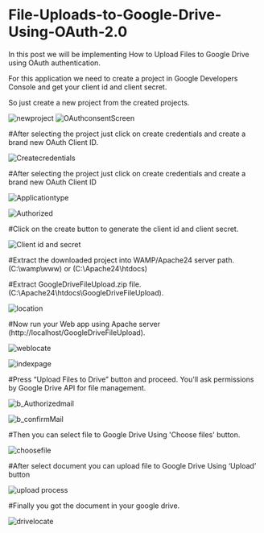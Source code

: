 # File-Uploads-to-Google-Drive-Using-OAuth-2.0
In this post we will be implementing How to Upload Files to Google Drive using OAuth authentication.

For this application we need to create a project in Google Developers Console and get your client id and client secret.

So just create a new project from the created projects.

![newproject](https://user-images.githubusercontent.com/50908984/58368945-91df1a80-7f11-11e9-92dc-468feae616e9.jpg)
![OAuthconsentScreen](https://user-images.githubusercontent.com/50908984/58368994-37928980-7f12-11e9-97cf-05f014328125.png)





#After selecting the project just click on create credentials and create a brand new OAuth Client ID.


![Createcredentials](https://user-images.githubusercontent.com/50908984/58369000-46793c00-7f12-11e9-8121-590e7c16e486.jpg)





#After selecting the project just click on create credentials and create a brand new OAuth Client ID


![Applicationtype](https://user-images.githubusercontent.com/50908984/58369004-5264fe00-7f12-11e9-8fb1-b3e5b02714be.jpg)

![Authorized](https://user-images.githubusercontent.com/50908984/58369009-5abd3900-7f12-11e9-9145-37da3cb76be0.jpg)





#Click on the create button to generate the client id and client secret.


![Client id and secret](https://user-images.githubusercontent.com/50908984/58369019-67419180-7f12-11e9-8e4f-34172250e789.jpg)





#Extract the downloaded project into WAMP/Apache24 server path. (C:\wamp\www) or (C:\Apache24\htdocs)


#Extract GoogleDriveFileUpload.zip file. (C:\Apache24\htdocs\GoogleDriveFileUpload).


![location](https://user-images.githubusercontent.com/50908984/58369024-732d5380-7f12-11e9-9c01-f8f682832075.jpg)




#Now run your Web app using Apache server (http://localhost/GoogleDriveFileUpload).

![weblocate](https://user-images.githubusercontent.com/50908984/58369034-7f191580-7f12-11e9-8c61-5d437b4999d7.jpg)


![indexpage](https://user-images.githubusercontent.com/50908984/58369036-86402380-7f12-11e9-92e9-aa0122ca9950.jpg)




#Press “Upload Files to Drive” button and proceed. You'll ask permissions by Google Drive API for file management.

![b_Authorizedmail](https://user-images.githubusercontent.com/50908984/58369043-97893000-7f12-11e9-8d21-424fef4d4217.jpg)


![b_confirmMail](https://user-images.githubusercontent.com/50908984/58369045-9c4de400-7f12-11e9-8ce7-94a7aef701a2.jpg)





#Then you can select file to Google Drive Using 'Choose files' button. 

![choosefile](https://user-images.githubusercontent.com/50908984/58369048-a8d23c80-7f12-11e9-885d-5a49f6f21cc9.jpg)





#After select document you can upload file to Google Drive Using ‘Upload’ button

![upload process](https://user-images.githubusercontent.com/50908984/58369050-b4bdfe80-7f12-11e9-985a-0894a2e75801.jpg)





#Finally you got the document in your google drive.

![drivelocate](https://user-images.githubusercontent.com/50908984/58369054-c0a9c080-7f12-11e9-97f1-59aa2350455a.jpg)
